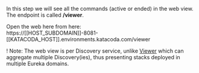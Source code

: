 In this step we will see all the commands (active or ended) in the web view. The endpoint is called **/viewer**.

Open the web here from here:  
https://[[HOST_SUBDOMAIN]]-8081-[[KATACODA_HOST]].environments.katacoda.com/viewer

! Note: The web view is per Discovery service, unlike [Viewer](https://github.com/estuaryoss/estuary-viewer) which can aggregate multiple Discovery(ies),
thus presenting stacks deployed in multiple Eureka domains.